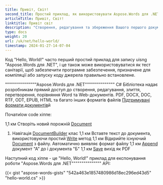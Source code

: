 ```yaml
---
title: Привіт, Світ!
second_title: Простий приклад, як використовувати Aspose.Words для .NET
articleTitle: Привіт, Світ!
linktitle: Привіт світ
description: "Створення, редагування та збереження Вашого першого документа в будь-якому форматі підтримки Aspose.Words для .NET щоб випробувати свою простоту і силу в C#й"
type: docs
weight: 20
url: /uk/net/hello-world/
timestamp: 2024-01-27-14-07-04
---
```


Код "Hello, World!" часто перший простий приклад для запису uisng "Aspose.Words для .NET", і це також може використовуватися як тест санітарії, щоб забезпечити програмне забезпечення, призначене для компіляції або запуску коду джерела правильно встановлене.

""""""""""""""""Aspose.Words для .NET""""""""""""""" C# Бібліотека надає розробникам прямий доступ до створення, редагування, злиття, перетворення, порівняння Word та Web-документів. PDF, DOCX, DOC, RTF, ODT, EPUB, HTML та багато інших форматів файлів [Підтримувані формати документів](/words/uk/net/supported-document-formats/)й

Початиlow code хіппе:

1,1 км Створіть новий порожній [Document](https://reference.aspose.com/words/net/aspose.words/document)
1. Навігація [DocumentBuilder](https://reference.aspose.com/words/net/aspose.words/documentbuilder/) клас
1,1 км Вставте текст до документа, використовуючи простий [Write](https://reference.aspose.com/words/net/aspose.words/documentbuilder/write/) метод
1,1 км Відкрийте існуючий [Document](https://reference.aspose.com/words/net/aspose.words/document/document/) з файлу. Автоматично виявляє формат файлу
1,1 км [Append](https://reference.aspose.com/words/net/aspose.words/document/appenddocument/) документ "А" до і документа "Б"
1,1 км [Save](https://reference.aspose.com/words/net/aspose.words/document/save/) вихід як PDF

Наступний код хіппе - це "Hello, World!" приклад для експонування роботи "Aspose.Words для .NET""""""""""""""" API:

{{< gist "aspose-words-gists" "542a463e1857480986d18ec296ed43d5" "hello-world.cs" >}}
